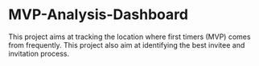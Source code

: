 # MVP-Analysis-Dashboard
This project aims at tracking the location where first timers (MVP) comes from frequently. This project also aim at identifying the best invitee and invitation process.
